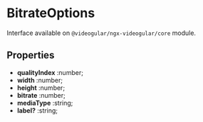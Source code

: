 # BitrateOptions

Interface available on `@videogular/ngx-videogular/core` module.

## Properties

- **qualityIndex** :number;
- **width** :number;
- **height** :number;
- **bitrate** :number;
- **mediaType** :string;
- **label?** :string;
